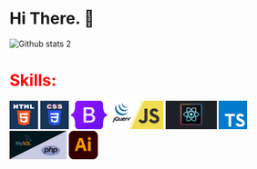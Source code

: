 


# Hi There.  👋



 ![Github stats 2](https://github-readme-stats.vercel.app/api?username=zeynepbacaksiiz&show_icons=true&theme=radical)
<div class="container-fluid">
  <div class="row">
    <h1 style="color:red">Skills:</h1>
    <img src="k.webp" width="%14.28" height="50px">
      <img src="g.png" width="%14.28" height="50px">
         <img src="c.png" width="%14.28" height="50px">
       <img src="a.webp" width="%14.28" height="50px">
         <img src="e.svg" width="%14.28" height="50px">
           <img src="f.svg" width="%14.28" height="50px">
         <img src="d.jpeg" width="%14.28" height="50px">
       <img src="b.png" width="%14.28" height="50px">
  </div>
</div>



